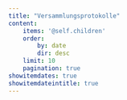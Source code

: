 ```yaml
---
title: "Versammlungsprotokolle"
content:
    items: '@self.children'
    order:
        by: date
        dir: desc
    limit: 10
    pagination: true
showitemdates: true
showitemdateintitle: true
---
```

